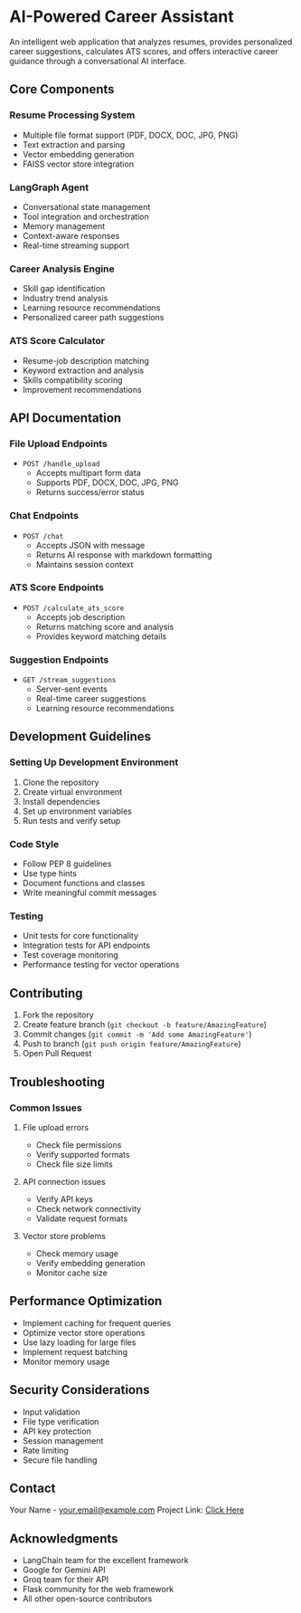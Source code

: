 # AI-Powered Career Assistant

An intelligent web application that analyzes resumes, provides personalized career suggestions, calculates ATS scores, and offers interactive career guidance through a conversational AI interface.

## Core Components

### Resume Processing System
- Multiple file format support (PDF, DOCX, DOC, JPG, PNG)
- Text extraction and parsing
- Vector embedding generation
- FAISS vector store integration

### LangGraph Agent
- Conversational state management
- Tool integration and orchestration
- Memory management
- Context-aware responses
- Real-time streaming support

### Career Analysis Engine
- Skill gap identification
- Industry trend analysis
- Learning resource recommendations
- Personalized career path suggestions

### ATS Score Calculator
- Resume-job description matching
- Keyword extraction and analysis
- Skills compatibility scoring
- Improvement recommendations

## API Documentation

### File Upload Endpoints
- `POST /handle_upload`
  - Accepts multipart form data
  - Supports PDF, DOCX, DOC, JPG, PNG
  - Returns success/error status

### Chat Endpoints
- `POST /chat`
  - Accepts JSON with message
  - Returns AI response with markdown formatting
  - Maintains session context

### ATS Score Endpoints
- `POST /calculate_ats_score`
  - Accepts job description
  - Returns matching score and analysis
  - Provides keyword matching details

### Suggestion Endpoints
- `GET /stream_suggestions`
  - Server-sent events
  - Real-time career suggestions
  - Learning resource recommendations

## Development Guidelines

### Setting Up Development Environment
1. Clone the repository
2. Create virtual environment
3. Install dependencies
4. Set up environment variables
5. Run tests and verify setup

### Code Style
- Follow PEP 8 guidelines
- Use type hints
- Document functions and classes
- Write meaningful commit messages

### Testing
- Unit tests for core functionality
- Integration tests for API endpoints
- Test coverage monitoring
- Performance testing for vector operations

## Contributing

1. Fork the repository
2. Create feature branch (`git checkout -b feature/AmazingFeature`)
3. Commit changes (`git commit -m 'Add some AmazingFeature'`)
4. Push to branch (`git push origin feature/AmazingFeature`)
5. Open Pull Request

## Troubleshooting

### Common Issues
1. File upload errors
   - Check file permissions
   - Verify supported formats
   - Check file size limits

2. API connection issues
   - Verify API keys
   - Check network connectivity
   - Validate request formats

3. Vector store problems
   - Check memory usage
   - Verify embedding generation
   - Monitor cache size

## Performance Optimization

- Implement caching for frequent queries
- Optimize vector store operations
- Use lazy loading for large files
- Implement request batching
- Monitor memory usage

## Security Considerations

- Input validation
- File type verification
- API key protection
- Session management
- Rate limiting
- Secure file handling


## Contact

Your Name - your.email@example.com
Project Link: [Click Here](https://github.com/sohamfcb/project-name)

## Acknowledgments

- LangChain team for the excellent framework
- Google for Gemini API
- Groq team for their API
- Flask community for the web framework
- All other open-source contributors